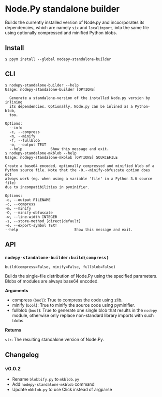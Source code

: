 # Node.Py standalone builder

Builds the currently installed version of Node.py and incoorporates its
dependencies, which are namely `six` and `localimport`, into the same file
using optionally compressed and minified Python blobs.

## Install

    $ ppym install --global nodepy-standalone-builder

## CLI

    $ nodepy-standalone-builder --help
    Usage: nodepy-standalone-builder [OPTIONS]

      Generate a standalone-version of the installed Node.py version by inlining
      its dependencies. Optionally, Node.py can be inlined as a Python-blob,
      too.

    Options:
      --info
      -c, --compress
      -m, --minify
      -f, --fullblob
      -o, --output TEXT
      --help             Show this message and exit.
    $ nodepy-standalone-mkblob --help
    Usage: nodepy-standalone-mkblob [OPTIONS] SOURCEFILE

    Create a base64 encoded, optionally compressed and minified blob of a
    Python source file. Note that the -O,--minify-obfuscate option does not
    always work (eg. when using a variable 'file' in a Python 3.6 source file)
    due to incompatibilities in pyminifier.

    Options:
    -o, --output FILENAME
    -c, --compress
    -m, --minify
    -O, --minify-obfuscate
    -w, --line-width INTEGER
    -s, --store-method [direct|default]
    -e, --export-symbol TEXT
    --help                          Show this message and exit.

## API

### `nodepy-standalone-builder:build(compress)`

```
build(compress=False, minify=False, fullblob=False)
```

Builds the single-file distribution of Node.Py using the specified
parameters. Blobs of modules are always base64 encoded.

__Arguments__

- compress (`bool`): True to compress the code using zlib.
- minify (`bool`): True to minify the source code using pyminifier.
- fullblob (`bool`): True to generate one single blob that results in
    the `nodepy` module, otherwise only replace non-standard library
    imports with such blobs.

__Returns__

`str`: The resulting standalone version of Node.Py.

## Changelog

### v0.0.2

- Rename `blobbify.py` to `mkblob.py`
- Add `nodepy-standalone-mkblob` command
- Update `mkblob.py` to use Click instead of argparse
